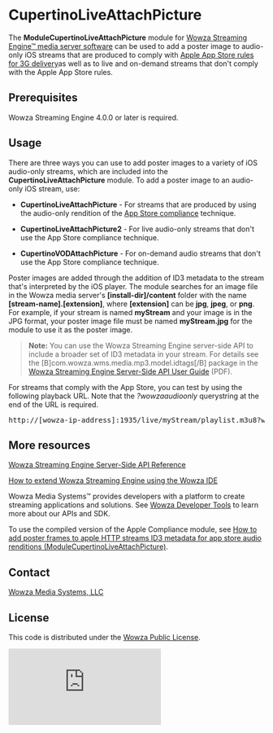 # CupertinoLiveAttachPicture
The **ModuleCupertinoLiveAttachPicture** module for [Wowza Streaming Engine™ media server software](https://www.wowza.com/products/streaming-engine) can be used to add a poster image to audio-only iOS streams that are produced to comply with [Apple App Store rules for 3G delivery](https://www.wowza.com/forums/content.php?208-How-to-create-Apple-App-Store-compliant-streams)as well as to live and on-demand streams that don't comply with the Apple App Store rules.

## Prerequisites
Wowza Streaming Engine 4.0.0 or later is required.

## Usage
There are three ways you can use to add poster images to a variety of iOS audio-only streams, which are included into the **CupertinoLiveAttachPicture** module. To add a poster image to an audio-only iOS stream, use:

* **CupertinoLiveAttachPicture** - For streams that are produced by using the audio-only rendition of the [App Store compliance](https://www.wowza.com/forums/content.php?208-How-to-create-Apple-App-Store-compliant-streams) technique.

* **CupertinoLiveAttachPicture2** - For live audio-only streams that don't use the App Store compliance technique.

* **CupertinoVODAttachPicture** - For on-demand audio streams that don't use the App Store compliance technique.

Poster images are added through the addition of ID3 metadata to the stream that's interpreted by the iOS player. The module searches for an image file in the Wowza media server's **[install-dir]/content** folder with the name **[stream-name].[extension]**, where **[extension]** can be **jpg**, **jpeg**, or **png**. For example, if your stream is named **myStream** and your image is in the JPG format, your poster image file must be named **myStream.jpg** for the module to use it as the poster image.

> **Note:** You can use the Wowza Streaming Engine server-side API to include a broader set of ID3 metadata in your stream. For details see the [B]com.wowza.wms.media.mp3.model.idtags[/B] package in the [Wowza Streaming Engine Server-Side API User Guide](https://www.wowza.com/resources/WowzaStreamingEngine_ServerSideAPI.pdf) (PDF).

For streams that comply with the App Store, you can test by using the following playback URL. Note that the _?wowzaaudioonly_ querystring at the end of the URL is required.
<pre>http://[wowza-ip-address]:1935/live/myStream/playlist.m3u8?wowzaaudioonly</pre>
	
## More resources
[Wowza Streaming Engine Server-Side API Reference](https://www.wowza.com/resources/WowzaStreamingEngine_ServerSideAPI.pdf)

[How to extend Wowza Streaming Engine using the Wowza IDE](https://www.wowza.com/forums/content.php?759-How-to-extend-Wowza-Streaming-Engine-using-the-Wowza-IDE)

Wowza Media Systems™ provides developers with a platform to create streaming applications and solutions. See [Wowza Developer Tools](https://www.wowza.com/resources/developers) to learn more about our APIs and SDK.

To use the compiled version of the Apple Compliance module, see [How to add poster frames to apple HTTP streams ID3 metadata for app store audio renditions (ModuleCupertinoLiveAttachPicture)](https://www.wowza.com/forums/content.php?207-How-to-add-poster-frames-to-Apple-HTTP-streams-ID3-metadata-for-App-Store-audio-renditions).  

## Contact
[Wowza Media Systems, LLC](https://www.wowza.com/contact)

## License
This code is distributed under the [Wowza Public License](https://github.com/WowzaMediaSystems/wse-plugin-cupertinoautomultibitratefilter/blob/master/LICENSE.txt).

![alt tag](http://wowzalogs.com/stats/githubimage.php?plugin=wse-plugin-cupertinoautomultibitratefilter)